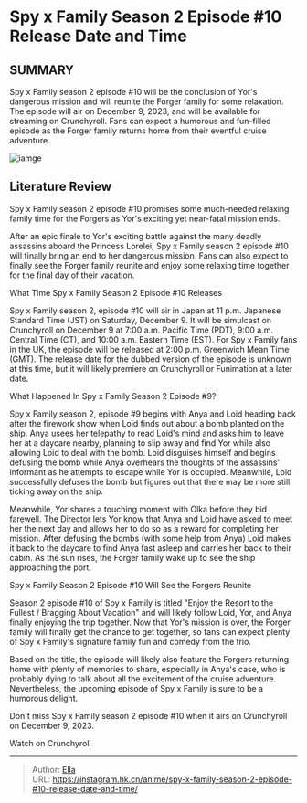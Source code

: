 # Spy x Family Season 2 Episode #10 Release Date and Time


## SUMMARY 



  Spy x Family season 2 episode #10 will be the conclusion of Yor&#39;s dangerous mission and will reunite the Forger family for some relaxation.   The episode will air on December 9, 2023, and will be available for streaming on Crunchyroll.   Fans can expect a humorous and fun-filled episode as the Forger family returns home from their eventful cruise adventure.  

![iamge](https://static1.srcdn.com/wordpress/wp-content/uploads/2023/10/spy-x-family-anya-smiling-against-a-still-from-the-season-2-ending-featuring-the-forger-family-and-bond.jpg)

## Literature Review

Spy x Family season 2 episode #10 promises some much-needed relaxing family time for the Forgers as Yor&#39;s exciting yet near-fatal mission ends.




After an epic finale to Yor&#39;s exciting battle against the many deadly assassins aboard the Princess Lorelei, Spy x Family season 2 episode #10 will finally bring an end to her dangerous mission. Fans can also expect to finally see the Forger family reunite and enjoy some relaxing time together for the final day of their vacation.





 What Time Spy x Family Season 2 Episode #10 Releases 
          

Spy x Family season 2, episode #10 will air in Japan at 11 p.m. Japanese Standard Time (JST) on Saturday, December 9. It will be simulcast on Crunchyroll on December 9 at 7:00 a.m. Pacific Time (PDT), 9:00 a.m. Central Time (CT), and 10:00 a.m. Eastern Time (EST). For Spy x Family fans in the UK, the episode will be released at 2:00 p.m. Greenwich Mean Time (GMT). The release date for the dubbed version of the episode is unknown at this time, but it will likely premiere on Crunchyroll or Funimation at a later date.



 What Happened In Spy x Family Season 2 Episode #9? 
          




Spy x Family season 2, episode #9 begins with Anya and Loid heading back after the firework show when Loid finds out about a bomb planted on the ship. Anya usees her telepathy to read Loid&#39;s mind and asks him to leave her at a daycare nearby, planning to slip away and find Yor while also allowing Loid to deal with the bomb. Loid disguises himself and begins defusing the bomb while Anya overhears the thoughts of the assassins&#39; informant as he attempts to escape while Yor is occupied. Meanwhile, Loid successfully defuses the bomb but figures out that there may be more still ticking away on the ship.

          

Meanwhile, Yor shares a touching moment with Olka before they bid farewell. The Director lets Yor know that Anya and Loid have asked to meet her the next day and allows her to do so as a reward for completing her mission. After defusing the bombs (with some help from Anya) Loid makes it back to the daycare to find Anya fast asleep and carries her back to their cabin. As the sun rises, the Forger family wake up to see the ship approaching the port.






 Spy x Family Season 2 Episode #10 Will See the Forgers Reunite 
          

Season 2 episode #10 of Spy x Family is titled &#34;Enjoy the Resort to the Fullest / Bragging About Vacation&#34; and will likely follow Loid, Yor, and Anya finally enjoying the trip together. Now that Yor&#39;s mission is over, the Forger family will finally get the chance to get together, so fans can expect plenty of Spy x Family&#39;s signature family fun and comedy from the trio.

Based on the title, the episode will likely also feature the Forgers returning home with plenty of memories to share, especially in Anya&#39;s case, who is probably dying to talk about all the excitement of the cruise adventure. Nevertheless, the upcoming episode of Spy x Family is sure to be a humorous delight.

Don&#39;t miss Spy x Family season 2 episode #10 when it airs on Crunchyroll on December 9, 2023.




Watch on Crunchyroll



---

> Author: [Ella](https://instagram.hk.cn/)  
> URL: https://instagram.hk.cn/anime/spy-x-family-season-2-episode-#10-release-date-and-time/  

